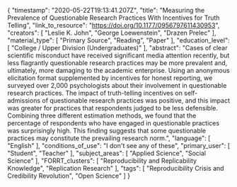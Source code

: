 {
    "timestamp": "2020-05-22T19:13:41.207Z",
    "title": "Measuring the Prevalence of Questionable Research Practices With Incentives for Truth Telling",
    "link_to_resource": "https://doi.org/10.1177/0956797611430953",
    "creators": [
        "Leslie K. John",
        "George Loewenstein",
        "Drazen Prelec"
    ],
    "material_type": [
        "Primary Source",
        "Reading",
        "Paper"
    ],
    "education_level": [
        "College / Upper Division (Undergraduates)"
    ],
    "abstract": "Cases of clear scientific misconduct have received significant media attention recently, but less flagrantly questionable research practices may be more prevalent and, ultimately, more damaging to the academic enterprise. Using an anonymous elicitation format supplemented by incentives for honest reporting, we surveyed over 2,000 psychologists about their involvement in questionable research practices. The impact of truth-telling incentives on self-admissions of questionable research practices was positive, and this impact was greater for practices that respondents judged to be less defensible. Combining three different estimation methods, we found that the percentage of respondents who have engaged in questionable practices was surprisingly high. This finding suggests that some questionable practices may constitute the prevailing research norm.",
    "language": [
        "English"
    ],
    "conditions_of_use": "I don't see any of these",
    "primary_user": [
        "Student",
        "Teacher"
    ],
    "subject_areas": [
        "Applied Science",
        "Social Science"
    ],
    "FORRT_clusters": [
        "Reproducibility and Replicability Knowledge",
        "Replication Research"
    ],
    "tags": [
        "Reproducibility Crisis and Credibility Revolution",
        "Open Science"
    ]
}